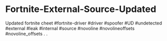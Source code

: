 # Fortnite-External-Source-Updated
Updated fortnite cheet #fortnite-driver #driver #spoofer #UD #undetected #external #leak #internal #source #novoline #novolineoffsets #novoline_offsets
.
.

